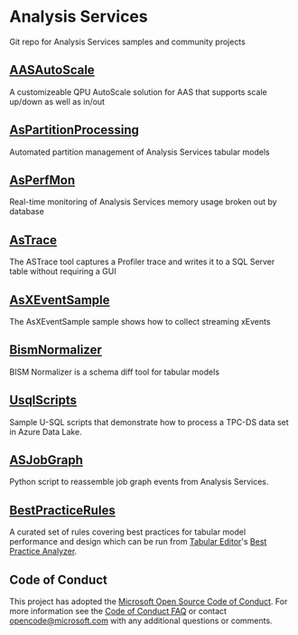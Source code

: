 # Analysis Services
Git repo for Analysis Services samples and community projects

## [AASAutoScale](https://github.com/Microsoft/Analysis-Services/tree/master/AASAutoScale)
A customizeable QPU AutoScale solution for AAS that supports scale up/down as well as in/out

## [AsPartitionProcessing](https://github.com/Microsoft/Analysis-Services/tree/master/AsPartitionProcessing)
Automated partition management of Analysis Services tabular models

## [AsPerfMon](https://github.com/Microsoft/Analysis-Services/tree/master/AsPerfMon)
Real-time monitoring of Analysis Services memory usage broken out by database

## [AsTrace](https://github.com/Microsoft/Analysis-Services/tree/master/AsTrace)
The ASTrace tool captures a Profiler trace and writes it to a SQL Server table without requiring a GUI

## [AsXEventSample](https://github.com/Microsoft/Analysis-Services/tree/master/AsXEventSample)
The AsXEventSample sample shows how to collect streaming xEvents

## [BismNormalizer](https://github.com/Microsoft/Analysis-Services/tree/master/BismNormalizer)
BISM Normalizer is a schema diff tool for tabular models

## [UsqlScripts](https://github.com/Microsoft/Analysis-Services/tree/master/UsqlScripts)
Sample U-SQL scripts that demonstrate how to process a TPC-DS data set in Azure Data Lake.

## [ASJobGraph](https://github.com/Microsoft/Analysis-Services/tree/master/ASJobGraphEvents)
Python script to reassemble job graph events from Analysis Services.

## [BestPracticeRules](https://github.com/microsoft/Analysis-Services/tree/master/BestPracticeRules)
A curated set of rules covering best practices for tabular model performance and design which can be run from [Tabular Editor](https://tabulareditor.com/ "Tabular Editor")'s [Best Practice Analyzer](https://docs.tabulareditor.com/Best-Practice-Analyzer.html "Best Practice Analyzer").

## Code of Conduct
This project has adopted the [Microsoft Open Source Code of
Conduct](https://opensource.microsoft.com/codeofconduct/).
For more information see the [Code of Conduct
FAQ](https://opensource.microsoft.com/codeofconduct/faq/) or
contact [opencode@microsoft.com](mailto:opencode@microsoft.com)
with any additional questions or comments.
